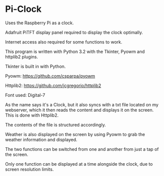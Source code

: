 # Pi-Clock
Uses the Raspberry Pi as a clock.

Adafruit PiTFT display panel required to display the clock optimally. 

Internet access also required for some functions to work.

This program is written with Python 3.2 with the Tkinter, Pyowm and httplib2 plugins.

Tkinter is built in with Python.

Pyowm: https://github.com/csparpa/pyowm

Httplib2: https://github.com/jcgregorio/httplib2

Font used: Digital-7


As the name says it's a Clock, but it also syncs with a txt file located on my webserver, which it then reads the content and displays it on the screen. This is done with Httplib2.

The contents of the file is structured accordingly.

Weather is also displayed on the screen by using Pyowm to grab the weather information and displayed.

The two functions can be switched from one and another from just a tap of the screen.

Only one function can be displayed at a time alongside the clock, due to screen resolution limits.
